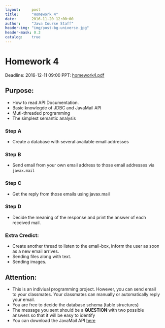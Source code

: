 ```yaml
---
layout:     post
title:      "Homework 4"
date:       2016-11-20 12:00:00
author:     "Java Course Staff"
header-img: "img/post-bg-universe.jpg"
header-mask: 0.3
catalog:    true
---
```


# Homework 4

Deadline: 2016-12-11 09:00
PPT: [homework4.pdf](/img/homework4.pdf)

## Purpose:

* How to read API Documentation.
* Basic knowlegde of JDBC and JavaMail API
* Muti-threaded programming
* The simplest semantic analysis

### Step A

* Create a database with several available email addresses

### Step B

* Send email from your own email address to those email addresses via `javax.mail`

### Step C

* Get the reply from those emails using javax.mail

### Step D

* Decide the meaning of the response and print the answer of each received mail.

### Extra Credict:

* Create another thread to listen to the email-box, inform the user as soon as a new email arrives.
* Sending files along with text.
* Sending images.

## Attention:

* This is an indiviual programming project. However, you can send email to your classmates. Your classmates can manually or automatically reply your email.
* You are free to decide the database schema (table structures)
* The message you sent should be a **QUESTION** with two possible answers so that it will be easy to identify
* You can download the JavaMail API [here](https://java.net/projects/javamail/pages/Home#Development_Releases)
